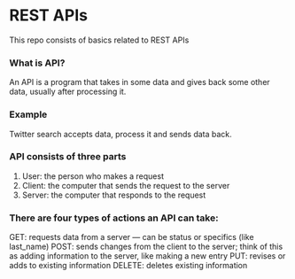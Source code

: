 # REST APIs
This repo consists of basics related to REST APIs

### What is API?
An API is a program that takes in some data and gives back some other data, usually after processing it.
### Example
Twitter search accepts data, process it and sends data back.
### API consists of three parts
1. User: the person who makes a request
2. Client: the computer that sends the request to the server
3. Server: the computer that responds to the request
### There are four types of actions an API can take:

GET: requests data from a server — can be status or specifics (like last_name)
POST: sends changes from the client to the server; think of this as adding information to the server, like making a new entry
PUT: revises or adds to existing information
DELETE: deletes existing information
